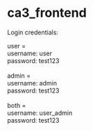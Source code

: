 # ca3_frontend

Login credentials:

user = 
<br>
username: user 
<br>
password: test123
<br><br>
admin = 
<br>
username: admin
<br>
password: test123
<br><br>
both = 
<br>
username: user_admin
<br>
password: test123
<br>
